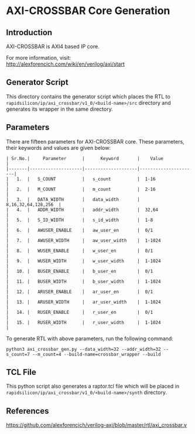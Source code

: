 # AXI-CROSSBAR Core Generation 
## Introduction
AXI-CROSSBAR is AXI4 based IP core.

For more information, visit: http://alexforencich.com/wiki/en/verilog/axi/start

## Generator Script
This directory contains the generator script which places the RTL to `rapidsilicon/ip/axi_crossbar/v1_0/<build-name>/src` directory and generates its wrapper in the same directory. 

## Parameters
There are fifteen parameters for AXI-CROSSBAR core. These parameters, their keywords and values are given below:

    | Sr.No.|     Parameter      |      Keyword       |    Value             |
    |-------|--------------------|--------------------|----------------------|
    |   1.  |   S_COUNT          |   s_count          |  1-16                |
    |   2.  |   M_COUNT          |   m_count          |  2-16                |
    |   3.  |   DATA_WIDTH       |   data_width       |  8,16,32,64,128,256  |
    |   4.  |   ADDR_WIDTH       |   addr_width       |  32,64               |
    |   5.  |   S_ID_WIDTH       |   s_id_width       |  1-8                 |
    |   6.  |   AWUSER_ENABLE    |   aw_user_en       |  0/1                 |
    |   7.  |   AWUSER_WIDTH     |   aw_user_width    |  1-1024              |
    |   8.  |   WUSER_ENABLE     |   w_user_en        |  0/1                 |
    |   9.  |   WUSER_WIDTH      |   w_user_width     |  1-1024              |
    |   10. |   BUSER_ENABLE     |   b_user_en        |  0/1                 |
    |   11. |   BUSER_WIDTH      |   b_user_width     |  1-1024              |
    |   12. |   ARUSER_ENABLE    |   ar_user_en       |  0/1                 |
    |   13. |   ARUSER_WIDTH     |   ar_user_width    |  1-1024              |
    |   14. |   RUSER_ENABLE     |   r_user_en        |  0/1                 |
    |   15. |   RUSER_WIDTH      |   r_user_width     |  1-1024              |


To generate RTL with above parameters, run the following command:
```
python3 axi_crossbar_gen.py --data_width=32 --addr_width=32 --s_count=7 --m_count=4 --build-name=crossbar_wrapper --build
```

## TCL File
This python script also generates a raptor.tcl file which will be placed in `rapidsilicon/ip/axi_crossbar/v1_0/<build-name>/synth` directory.


## References
https://github.com/alexforencich/verilog-axi/blob/master/rtl/axi_crossbar.v